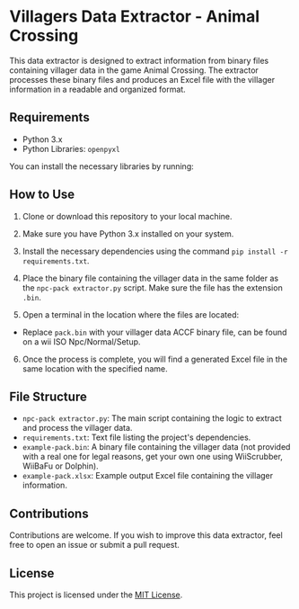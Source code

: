 # Villagers Data Extractor - Animal Crossing

This data extractor is designed to extract information from binary files containing villager data in the game Animal Crossing. The extractor processes these binary files and produces an Excel file with the villager information in a readable and organized format.

## Requirements

- Python 3.x
- Python Libraries: `openpyxl`

You can install the necessary libraries by running:


## How to Use

1. Clone or download this repository to your local machine.

2. Make sure you have Python 3.x installed on your system.

3. Install the necessary dependencies using the command `pip install -r requirements.txt`.

4. Place the binary file containing the villager data in the same folder as the `npc-pack extractor.py` script. Make sure the file has the extension `.bin`.

5. Open a terminal in the location where the files are located:

- Replace `pack.bin` with your villager data ACCF binary file, can be found on a wii ISO Npc/Normal/Setup.

6. Once the process is complete, you will find a generated Excel file in the same location with the specified name.

## File Structure

- `npc-pack extractor.py`: The main script containing the logic to extract and process the villager data.
- `requirements.txt`: Text file listing the project's dependencies.
- `example-pack.bin`: A binary file containing the villager data (not provided with a real one for legal reasons, get your own one using WiiScrubber, WiiBaFu or Dolphin).
- `example-pack.xlsx`: Example output Excel file containing the villager information.

## Contributions

Contributions are welcome. If you wish to improve this data extractor, feel free to open an issue or submit a pull request.

## License

This project is licensed under the [MIT License](LICENSE).
